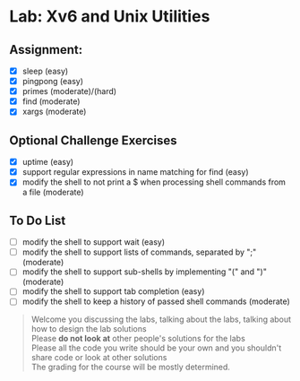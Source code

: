 # Lab: Xv6 and Unix Utilities

## Assignment:
- [x] sleep (easy)
- [x] pingpong (easy)
- [x] primes (moderate)/(hard)
- [x] find (moderate)
- [x] xargs (moderate)

## Optional Challenge Exercises
- [x] uptime (easy)
- [x] support regular expressions in name matching for find (easy)
- [x] modify the shell to not print a $ when processing shell commands from a file (moderate)

## To Do List
- [ ] modify the shell to support wait (easy)
- [ ] modify the shell to support lists of commands, separated by ";" (moderate)
- [ ] modify the shell to support sub-shells by implementing "(" and ")" (moderate)
- [ ] modify the shell to support tab completion (easy)
- [ ] modify the shell to keep a history of passed shell commands (moderate)

> Welcome you discussing the labs, talking about the labs, talking about how to design the lab solutions\
> Please **do not look at** other people's solutions for the labs\
> Please all the code you write should be your own and you shouldn't share code or look at other solutions\
> The grading for the course will be mostly determined.